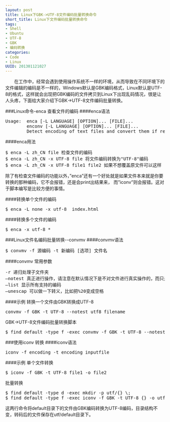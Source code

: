 ```yaml
--- 
layout: post
title: Linux下GBK->UTF-8文件编码批量转换命令
short_title: Linux下文件编码批量转换命令
tags: 
- Shell
- Ubuntu
- UTF-8
- GBK
- 编码转换
categories:
- Code
- Linux
UUID: 201301121027
---
```


   　　在工作中，经常会遇到使用操作系统不一样的环境，从而导致在不同环境下的文件编辑的编码是不一样的，Windows默认是GBK编码格式，Linux默认是UTF-8的格式，这样就会出现把GBK编码的文件拷贝到Linux下出现乱码情况，很是让人头疼，下面给大家介绍下GBK->UTF-8文件编码批量转换。


###Linux命令-enca 查看文件的编码
####enca语法
<pre id="bash">
Usage:  enca [-L LANGUAGE] [OPTION]... [FILE]...
        enconv [-L LANGUAGE] [OPTION]... [FILE]...
        Detect encoding of text files and convert them if required.
</pre>

####enca用法
<pre id="bash">
$ enca -L zh_CN file 检查文件的编码
$ enca -L zh_CN -x UTF-8 file 将文件编码转换为"UTF-8"编码
$ enca -L zh_CN -x UTF-8 file1 file2 如果不想覆盖原文件可以这样
</pre>

除了有检查文件编码的功能以外，”enca”还有一个好处就是如果文件本来就是你要转换的那种编码，它不会报错，还是会print出结果来， 而”iconv”则会报错。这对于脚本编写是比较方便的事情。

####转换单个文件的编码
<pre id="bash">
$ enca -L none -x utf-8  index.html
</pre>

####转换多个文件的编码
<pre id="bash">
$ enca -x utf-8 *
</pre>

###Linux文件名编码批量转换--convmv
####convmv语法
<pre id="bash">
$ convmv -f 源编码 -t 新编码 [选项] 文件名
</pre>

####convmv 常用参数
<pre id="bash">
-r 递归处理子文件夹
–notest 真正进行操作，请注意在默认情况下是不对文件进行真实操作的，而只是试验。
–list 显示所有支持的编码
–unescap 可以做一下转义，比如把%20变成空格
</pre>

####示例
转换一个文件由GBK转换成UTF-8
<pre id="bash">
convmv -f GBK -t UTF-8 --notest utf8 filename
</pre>

GBK->UTF-8文件编码批量转换脚本 
<pre id="bash">
$ find default -type f -exec convmv -f GBK -t UTF-8 --notest utf8 {} -o utf/{} \;
</pre>

###使用iconv 转换
####iconv语法
<pre id="bash">
iconv -f encoding -t encoding inputfile
</pre>

####示例
单个文件转换
<pre id="bash">
$ iconv -f GBK -t UTF-8 file1 -o file2
</pre>

批量转换
<pre id="bash">
$ find default -type d -exec mkdir -p utf/{} \;
$ find default -type f -exec iconv -f GBK -t UTF-8 {} -o utf/{} \;
</pre>
这两行命令将default目录下的文件由GBK编码转换为UTF-8编码，目录结构不变，转码后的文件保存在utf/default目录下。
